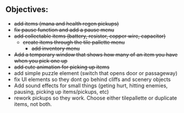 ## Objectives:

- ~~add items (mana and health regen pickups)~~
- ~~fix pause function and add a pause menu~~
- ~~add collectable items (battery, resistor, copper wire, capacitor)~~
  - ~~create items through the tile pallette menu~~
     - ~~add inventory menu~~
- ~~Add a temporary window that shows how many of an item you have when you pick one up~~
- ~~add cute animation for picking up items~~
- add simple puzzle element (switch that opens door or passageway)
- fix UI elements so they dont go behind cliffs and scenery objects
- Add sound effects for small things (geting hurt, hitting enemies, pausing, picking up items/pickups, etc)
- rework pickups so they work. Choose either tilepallette or duplicate items, not both.
